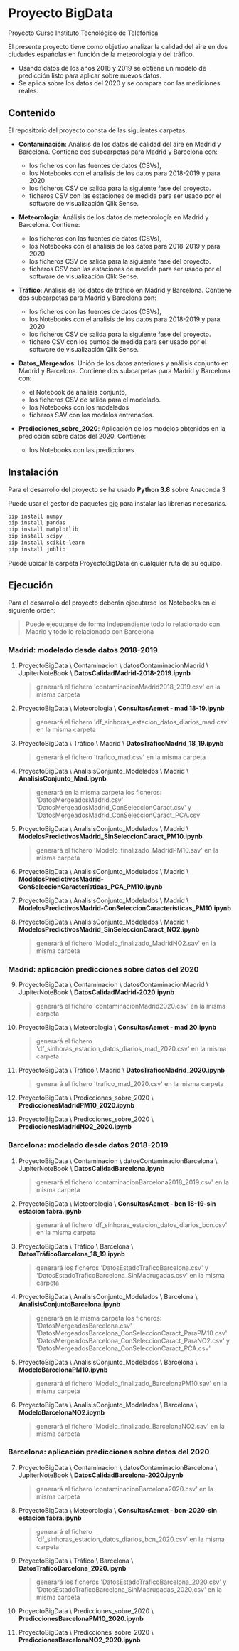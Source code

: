 # Proyecto BigData

Proyecto Curso Instituto Tecnológico de Telefónica

El presente proyecto tiene como objetivo analizar la calidad del aire en dos ciudades españolas en función de la meteorología y del tráfico.  
- Usando datos de los años 2018 y 2019 se obtiene un modelo de predicción listo para aplicar sobre nuevos datos.
- Se aplica sobre los datos del 2020 y se compara con las mediciones reales.

## Contenido

El repositorio del proyecto consta de las siguientes carpetas:

- **Contaminación**: Análisis de los datos de calidad del aire en Madrid y Barcelona. Contiene dos subcarpetas para Madrid y Barcelona con:
	- los ficheros con las fuentes de datos (CSVs), 
	- los Notebooks con el análisis de los datos para 2018-2019 y para 2020 
	- los ficheros CSV de salida para la siguiente fase del proyecto.
	- ficheros CSV con las estaciones de medida para ser usado por el software de visualización Qlik Sense.

- **Meteorología**: Análisis de los datos de meteorología en Madrid y Barcelona. Contiene:
	- los ficheros con las fuentes de datos (CSVs), 
	- los Notebooks con el análisis de los datos para 2018-2019 y para 2020
	- los ficheros CSV de salida para la siguiente fase del proyecto.
	- ficheros CSV con las estaciones de medida para ser usado por el software de visualización Qlik Sense.

- **Tráfico**: Análisis de los datos de tráfico en Madrid y Barcelona. Contiene dos subcarpetas para Madrid y Barcelona con:
	- los ficheros con las fuentes de datos (CSVs), 
	- los Notebooks con el análisis de los datos para 2018-2019 y para 2020
	- los ficheros CSV de salida para la siguiente fase del proyecto.
	- fichero CSV con los puntos de medida para ser usado por el software de visualización Qlik Sense.

- **Datos_Mergeados**: Unión de los datos anteriores y análisis conjunto en Madrid y Barcelona. Contiene dos subcarpetas para Madrid y Barcelona con:
	- el Notebook de análisis conjunto, 
	- los ficheros CSV de salida para el modelado.
	- los Notebooks con los modelados
	- ficheros SAV con los modelos entrenados.

- **Predicciones_sobre_2020**: Aplicación de los modelos obtenidos en la predicción sobre datos del 2020. Contiene:
	- los Notebooks con las predicciones


## Instalación

Para el desarrollo del proyecto se ha usado **Python 3.8** sobre Anaconda 3

Puede usar el gestor de paquetes [pip](https://pip.pypa.io/en/stable/) para instalar las librerías necesarias.

```bash
pip install numpy
pip install pandas
pip install matplotlib
pip install scipy
pip install scikit-learn
pip install joblib
```

Puede ubicar la carpeta ProyectoBigData en cualquier ruta de su equipo.

## Ejecución

Para el desarrollo del proyecto deberán ejecutarse los Notebooks en el siguiente orden: 
> Puede ejecutarse de forma independiente todo lo relacionado con Madrid y todo lo relacionado con Barcelona

### Madrid: modelado desde datos 2018-2019

1. ProyectoBigData \ Contaminacion \ datosContaminacionMadrid \ JupiterNoteBook \ **DatosCalidadMadrid-2018-2019.ipynb**

   > generará el fichero 'contaminacionMadrid2018_2019.csv' en la misma carpeta

2. ProyectoBigData \ Meteorologia \ **ConsultasAemet - mad 18-19.ipynb**

   > generará el fichero 'df_sinhoras_estacion_datos_diarios_mad.csv' en la misma carpeta

3. ProyectoBigData \ Tráfico \ Madrid \ **DatosTráficoMadrid_18_19.ipynb**

   > generará el fichero 'trafico_mad.csv' en la misma carpeta

4. ProyectoBigData \ AnalisisConjunto_Modelados \ Madrid \ **AnalisisConjunto_Mad.ipynb**

   > generará en la misma carpeta los ficheros:  
   > 'DatosMergeadosMadrid.csv'  
   > 'DatosMergeadosMadrid_ConSeleccionCaract.csv' y  
   > 'DatosMergeadosMadrid_ConSeleccionCaract_PCA.csv' 

5. ProyectoBigData \ AnalisisConjunto_Modelados \ Madrid \ **ModelosPredictivosMadrid_SinSeleccionCaract_PM10.ipynb**

   > generará el fichero 'Modelo_finalizado_MadridPM10.sav' en la misma carpeta
 
6. ProyectoBigData \ AnalisisConjunto_Modelados \ Madrid \ **ModelosPredictivosMadrid-ConSeleccionCaracterísticas_PCA_PM10.ipynb**

7. ProyectoBigData \ AnalisisConjunto_Modelados \ Madrid \ **ModelosPredictivosMadrid-ConSeleccionCaracterísticas_PM10.ipynb**

8. ProyectoBigData \ AnalisisConjunto_Modelados \ Madrid \ **ModelosPredictivosMadrid_SinSeleccionCaract_NO2.ipynb**

   > generará el fichero 'Modelo_finalizado_MadridNO2.sav' en la misma carpeta

### Madrid: aplicación predicciones sobre datos del 2020

9. ProyectoBigData \ Contaminacion \ datosContaminacionMadrid \ JupiterNoteBook \ **DatosCalidadMadrid-2020.ipynb**

   > generará el fichero 'contaminacionMadrid2020.csv' en la misma carpeta

10. ProyectoBigData \ Meteorologia \ **ConsultasAemet - mad 20.ipynb**

    > generará el fichero 'df_sinhoras_estacion_datos_diarios_mad_2020.csv' en la misma carpeta

11. ProyectoBigData \ Tráfico \ Madrid \ **DatosTráficoMadrid_2020.ipynb**

    > generará el fichero 'trafico_mad_2020.csv' en la misma carpeta

12. ProyectoBigData \ Predicciones_sobre_2020 \ **PrediccionesMadridPM10_2020.ipynb**

13. ProyectoBigData \ Predicciones_sobre_2020 \ **PrediccionesMadridNO2_2020.ipynb**


### Barcelona: modelado desde datos 2018-2019

1. ProyectoBigData \ Contaminacion \ datosContaminacionBarcelona \ JupiterNoteBook \ **DatosCalidadBarcelona.ipynb**

   > generará el fichero 'contaminacionBarcelona2018_2019.csv' en la misma carpeta

2. ProyectoBigData \ Meteorologia \ **ConsultasAemet - bcn 18-19-sin estacion fabra.ipynb**

   > generará el fichero 'df_sinhoras_estacion_datos_diarios_bcn.csv' en la misma carpeta

3. ProyectoBigData \ Tráfico \ Barcelona \ **DatosTráficoBarcelona_18_19.ipynb**

   > generará los ficheros 'DatosEstadoTraficoBarcelona.csv' y 'DatosEstadoTraficoBarcelona_SinMadrugadas.csv' en la misma carpeta

4. ProyectoBigData \ AnalisisConjunto_Modelados \ Barcelona \ **AnalisisConjuntoBarcelona.ipynb**

   > generará en la misma carpeta los ficheros:  
   > 'DatosMergeadosBarcelona.csv'  
   > 'DatosMergeadosBarcelona_ConSeleccionCaract_ParaPM10.csv'  
   > 'DatosMergeadosBarcelona_ConSeleccionCaract_ParaNO2.csv' y  
   > 'DatosMergeadosBarcelona_ConSeleccionCaract_PCA.csv' 

5. ProyectoBigData \ AnalisisConjunto_Modelados \ Barcelona \ **ModeloBarcelonaPM10.ipynb**

   > generará el fichero 'Modelo_finalizado_BarcelonaPM10.sav' en la misma carpeta
 
6. ProyectoBigData \ AnalisisConjunto_Modelados \ Barcelona \ **ModeloBarcelonaNO2.ipynb**

   > generará el fichero 'Modelo_finalizado_BarcelonaNO2.sav' en la misma carpeta

### Barcelona: aplicación predicciones sobre datos del 2020

7. ProyectoBigData \ Contaminacion \ datosContaminacionBarcelona \ JupiterNoteBook \ **DatosCalidadBarcelona-2020.ipynb**

   > generará el fichero 'contaminacionBarcelona2020.csv' en la misma carpeta

8. ProyectoBigData \ Meteorologia \ **ConsultasAemet - bcn-2020-sin estacion fabra.ipynb**

    > generará el fichero 'df_sinhoras_estacion_datos_diarios_bcn_2020.csv' en la misma carpeta

9. ProyectoBigData \ Tráfico \ Barcelona \ **DatosTraficoBarcelona_2020.ipynb**

   > generará los ficheros 'DatosEstadoTraficoBarcelona_2020.csv' y 'DatosEstadoTraficoBarcelona_SinMadrugadas_2020.csv' en la misma carpeta

10. ProyectoBigData \ Predicciones_sobre_2020 \ **PrediccionesBarcelonaPM10_2020.ipynb**

11. ProyectoBigData \ Predicciones_sobre_2020 \ **PrediccionesBarcelonaNO2_2020.ipynb**
